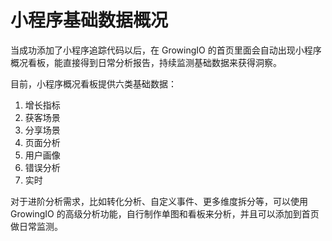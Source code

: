 # 小程序基础数据概况

当成功添加了小程序追踪代码以后，在 GrowingIO 的首页里面会自动出现小程序概况看板，能直接得到日常分析报告，持续监测基础数据来获得洞察。

目前，小程序概况看板提供六类基础数据：

1. 增长指标
2. 获客场景
3. 分享场景
4. 页面分析
5. 用户画像
6. 错误分析
7. 实时

对于进阶分析需求，比如转化分析、自定义事件、更多维度拆分等，可以使用 GrowingIO 的高级分析功能，自行制作单图和看板来分析，并且可以添加到首页做日常监测。

